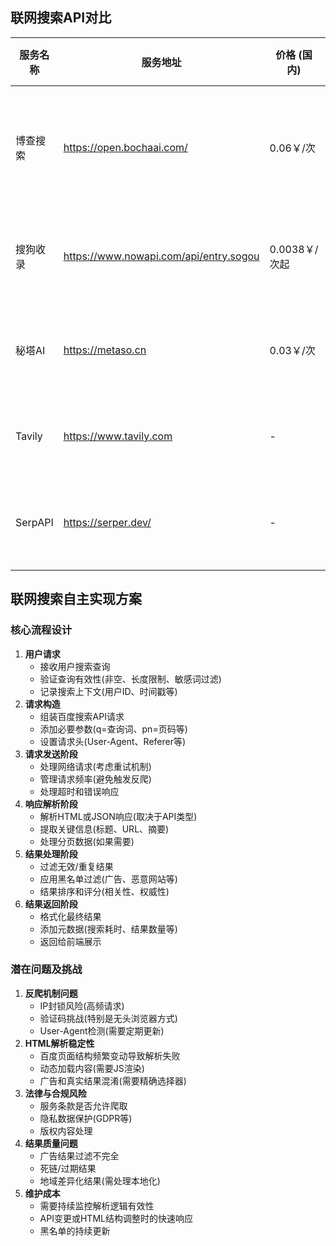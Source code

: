 ## 联网搜索API对比

| 服务名称 | 服务地址                               | 价格 (国内)   | 价格 (国际)                   | 检索效果特点                            | 接入Spring AI难度 | API成熟度 | 适用场景               |
| -------- | -------------------------------------- | ------------- | ----------------------------- | --------------------------------------- | ----------------- | --------- | ---------------------- |
| 博查搜索 | https://open.bochaai.com/              | 0.06￥/次     | -                             | 多型号可选，基础版速度快，Pro版召回率高 | 中等              | ★★★☆☆     | 通用搜索               |
| 搜狗收录 | https://www.nowapi.com/api/entry.sogou | 0.0038￥/次起 | -                             | 专注收录数量查询，支持多搜索引擎        | 中等              | ★★☆☆☆     | SEO分析，收录监控      |
| 秘塔AI   | https://metaso.cn                      | 0.03￥/次     | -                             | 多模态搜索（网页/图片/视频/文库）       | 容易              | ★★★★☆     | 多模态检索，问答系统   |
| Tavily   | https://www.tavily.com                 | -             | $0.008/次 (超免费额度1000/月) | AI代理优化，精准结果                    | 容易              | ★★★★★     | AI代理增强，研发测试   |
| SerpAPI  | https://serper.dev/                    | -             | $0.001/次(赠送2500)           | 实时Google结果，支持位置定制            | 容易              | ★★★★★     | 商业级搜索，大规模采集 |

## 联网搜索自主实现方案

### 核心流程设计

1. **用户请求**
   - 接收用户搜索查询
   - 验证查询有效性(非空、长度限制、敏感词过滤)
   - 记录搜索上下文(用户ID、时间戳等)
2. **请求构造**
   - 组装百度搜索API请求
   - 添加必要参数(q=查询词、pn=页码等)
   - 设置请求头(User-Agent、Referer等)
3. **请求发送阶段**
   - 处理网络请求(考虑重试机制)
   - 管理请求频率(避免触发反爬)
   - 处理超时和错误响应
4. **响应解析阶段**
   - 解析HTML或JSON响应(取决于API类型)
   - 提取关键信息(标题、URL、摘要)
   - 处理分页数据(如果需要)
5. **结果处理阶段**
   - 过滤无效/重复结果
   - 应用黑名单过滤(广告、恶意网站等)
   - 结果排序和评分(相关性、权威性)
6. **结果返回阶段**
   - 格式化最终结果
   - 添加元数据(搜索耗时、结果数量等)
   - 返回给前端展示

### 潜在问题及挑战

1. **反爬机制问题**
   - IP封锁风险(高频请求)
   - 验证码挑战(特别是无头浏览器方式)
   - User-Agent检测(需要定期更新)
2. **HTML解析稳定性**
   - 百度页面结构频繁变动导致解析失败
   - 动态加载内容(需要JS渲染)
   - 广告和真实结果混淆(需要精确选择器)
3. **法律与合规风险**
   - 服务条款是否允许爬取
   - 隐私数据保护(GDPR等)
   - 版权内容处理
4. **结果质量问题**
   - 广告结果过滤不完全
   - 死链/过期结果
   - 地域差异化结果(需处理本地化)
5. **维护成本**
   - 需要持续监控解析逻辑有效性
   - API变更或HTML结构调整时的快速响应
   - 黑名单的持续更新
